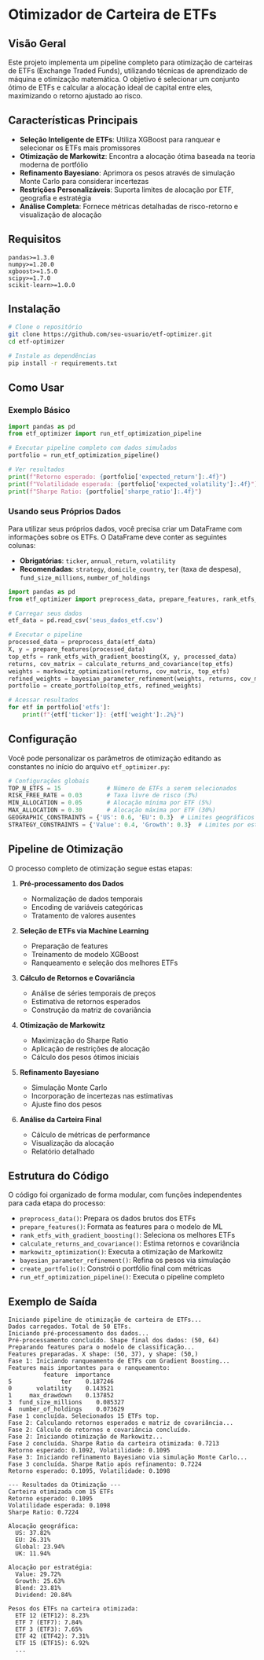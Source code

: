# Otimizador de Carteira de ETFs

## Visão Geral

Este projeto implementa um pipeline completo para otimização de carteiras de ETFs (Exchange Traded Funds), utilizando técnicas de aprendizado de máquina e otimização matemática. O objetivo é selecionar um conjunto ótimo de ETFs e calcular a alocação ideal de capital entre eles, maximizando o retorno ajustado ao risco.

## Características Principais

- **Seleção Inteligente de ETFs**: Utiliza XGBoost para ranquear e selecionar os ETFs mais promissores
- **Otimização de Markowitz**: Encontra a alocação ótima baseada na teoria moderna de portfólio
- **Refinamento Bayesiano**: Aprimora os pesos através de simulação Monte Carlo para considerar incertezas
- **Restrições Personalizáveis**: Suporta limites de alocação por ETF, geografia e estratégia
- **Análise Completa**: Fornece métricas detalhadas de risco-retorno e visualização de alocação

## Requisitos

```
pandas>=1.3.0
numpy>=1.20.0
xgboost>=1.5.0
scipy>=1.7.0
scikit-learn>=1.0.0
```

## Instalação

```bash
# Clone o repositório
git clone https://github.com/seu-usuario/etf-optimizer.git
cd etf-optimizer

# Instale as dependências
pip install -r requirements.txt
```

## Como Usar

### Exemplo Básico

```python
import pandas as pd
from etf_optimizer import run_etf_optimization_pipeline

# Executar pipeline completo com dados simulados
portfolio = run_etf_optimization_pipeline()

# Ver resultados
print(f"Retorno esperado: {portfolio['expected_return']:.4f}")
print(f"Volatilidade esperada: {portfolio['expected_volatility']:.4f}")
print(f"Sharpe Ratio: {portfolio['sharpe_ratio']:.4f}")
```

### Usando seus Próprios Dados

Para utilizar seus próprios dados, você precisa criar um DataFrame com informações sobre os ETFs. O DataFrame deve conter as seguintes colunas:

- **Obrigatórias**: `ticker`, `annual_return`, `volatility`
- **Recomendadas**: `strategy`, `domicile_country`, `ter` (taxa de despesa), `fund_size_millions`, `number_of_holdings`

```python
import pandas as pd
from etf_optimizer import preprocess_data, prepare_features, rank_etfs_with_gradient_boosting, calculate_returns_and_covariance, markowitz_optimization, bayesian_parameter_refinement, create_portfolio

# Carregar seus dados
etf_data = pd.read_csv('seus_dados_etf.csv')

# Executar o pipeline
processed_data = preprocess_data(etf_data)
X, y = prepare_features(processed_data)
top_etfs = rank_etfs_with_gradient_boosting(X, y, processed_data)
returns, cov_matrix = calculate_returns_and_covariance(top_etfs)
weights = markowitz_optimization(returns, cov_matrix, top_etfs)
refined_weights = bayesian_parameter_refinement(weights, returns, cov_matrix)
portfolio = create_portfolio(top_etfs, refined_weights)

# Acessar resultados
for etf in portfolio['etfs']:
    print(f"{etf['ticker']}: {etf['weight']:.2%}")
```

## Configuração

Você pode personalizar os parâmetros de otimização editando as constantes no início do arquivo `etf_optimizer.py`:

```python
# Configurações globais
TOP_N_ETFS = 15             # Número de ETFs a serem selecionados
RISK_FREE_RATE = 0.03       # Taxa livre de risco (3%)
MIN_ALLOCATION = 0.05       # Alocação mínima por ETF (5%)
MAX_ALLOCATION = 0.30       # Alocação máxima por ETF (30%)
GEOGRAPHIC_CONSTRAINTS = {'US': 0.6, 'EU': 0.3}  # Limites geográficos
STRATEGY_CONSTRAINTS = {'Value': 0.4, 'Growth': 0.3}  # Limites por estratégia
```

## Pipeline de Otimização

O processo completo de otimização segue estas etapas:

1. **Pré-processamento dos Dados**
   - Normalização de dados temporais
   - Encoding de variáveis categóricas
   - Tratamento de valores ausentes

2. **Seleção de ETFs via Machine Learning**
   - Preparação de features
   - Treinamento de modelo XGBoost
   - Ranqueamento e seleção dos melhores ETFs

3. **Cálculo de Retornos e Covariância**
   - Análise de séries temporais de preços
   - Estimativa de retornos esperados
   - Construção da matriz de covariância

4. **Otimização de Markowitz**
   - Maximização do Sharpe Ratio
   - Aplicação de restrições de alocação
   - Cálculo dos pesos ótimos iniciais

5. **Refinamento Bayesiano**
   - Simulação Monte Carlo
   - Incorporação de incertezas nas estimativas
   - Ajuste fino dos pesos

6. **Análise da Carteira Final**
   - Cálculo de métricas de performance
   - Visualização da alocação
   - Relatório detalhado

## Estrutura do Código

O código foi organizado de forma modular, com funções independentes para cada etapa do processo:

- `preprocess_data()`: Prepara os dados brutos dos ETFs
- `prepare_features()`: Formata as features para o modelo de ML
- `rank_etfs_with_gradient_boosting()`: Seleciona os melhores ETFs
- `calculate_returns_and_covariance()`: Estima retornos e covariância
- `markowitz_optimization()`: Executa a otimização de Markowitz
- `bayesian_parameter_refinement()`: Refina os pesos via simulação
- `create_portfolio()`: Constrói o portfólio final com métricas
- `run_etf_optimization_pipeline()`: Executa o pipeline completo

## Exemplo de Saída

```
Iniciando pipeline de otimização de carteira de ETFs...
Dados carregados. Total de 50 ETFs.
Iniciando pré-processamento dos dados...
Pré-processamento concluído. Shape final dos dados: (50, 64)
Preparando features para o modelo de classificação...
Features preparadas. X shape: (50, 37), y shape: (50,)
Fase 1: Iniciando ranqueamento de ETFs com Gradient Boosting...
Features mais importantes para o ranqueamento:
          feature  importance
5              ter    0.187246
0       volatility    0.143521
1     max_drawdown    0.137852
3  fund_size_millions    0.085327
4  number_of_holdings    0.073629
Fase 1 concluída. Selecionados 15 ETFs top.
Fase 2: Calculando retornos esperados e matriz de covariância...
Fase 2: Cálculo de retornos e covariância concluído.
Fase 2: Iniciando otimização de Markowitz...
Fase 2 concluída. Sharpe Ratio da carteira otimizada: 0.7213
Retorno esperado: 0.1092, Volatilidade: 0.1095
Fase 3: Iniciando refinamento Bayesiano via simulação Monte Carlo...
Fase 3 concluída. Sharpe Ratio após refinamento: 0.7224
Retorno esperado: 0.1095, Volatilidade: 0.1098

--- Resultados da Otimização ---
Carteira otimizada com 15 ETFs
Retorno esperado: 0.1095
Volatilidade esperada: 0.1098
Sharpe Ratio: 0.7224

Alocação geográfica:
  US: 37.82%
  EU: 26.31%
  Global: 23.94%
  UK: 11.94%

Alocação por estratégia:
  Value: 29.72%
  Growth: 25.63%
  Blend: 23.81%
  Dividend: 20.84%

Pesos dos ETFs na carteira otimizada:
  ETF 12 (ETF12): 8.23%
  ETF 7 (ETF7): 7.84%
  ETF 3 (ETF3): 7.65%
  ETF 42 (ETF42): 7.31%
  ETF 15 (ETF15): 6.92%
  ...
```